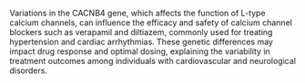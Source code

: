 Variations in the CACNB4 gene, which affects the function of L-type calcium channels, can influence the efficacy and safety of calcium channel blockers such as verapamil and diltiazem, commonly used for treating hypertension and cardiac arrhythmias. These genetic differences may impact drug response and optimal dosing, explaining the variability in treatment outcomes among individuals with cardiovascular and neurological disorders.